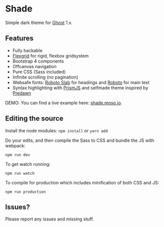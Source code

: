 # Shade

Simple dark theme for [Ghost](http://github.com/tryghost/ghost/) 1.x.

## Features

- Fully hackable
- [Flexgrid](https://github.com/moso/flexgrid) for rigid, flexbox gridsystem
- Bootstrap 4 components
- Offcanvas navigation
- Pure CSS (Sass included)
- Infinite scrolling (no pagination)
- Websafe fonts: [Roboto Slab](https://fonts.google.com/specimen/Roboto+Slab) for headings and [Roboto](https://fonts.google.com/specimen/Roboto) for main text
- Syntax highlighting with [PrismJS](https://github.com/PrismJS/prism) and selfmade theme inspired by [Predawn](https://github.com/jamiewilson/predawn)

DEMO: You can find a live example here: [shade.moso.io](https://shade.moso.io).

## Editing the source
Install the node modules:
`npm install` or `yarn add`

Do your edits, and then compile the Sass to CSS and bundle the JS with webpack:
```
npm run dev
```

To get watch running:
```
npm run watch
```

To compile for production which includes minification of both CSS and JS:
```
npm run production
```

## Issues?
Please report any issues and missing stuff.
